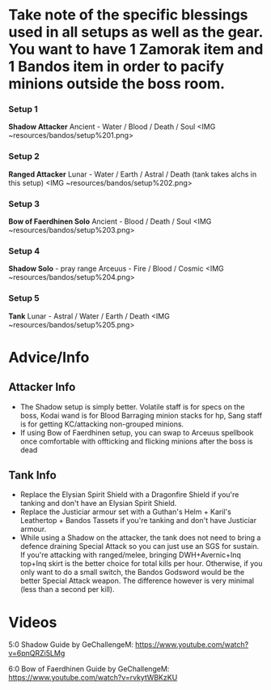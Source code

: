 # Take note of the specific blessings used in all setups as well as the gear. You want to have 1 Zamorak item and 1 Bandos item in order to pacify minions outside the boss room.

### Setup 1
**Shadow Attacker**
Ancient - Water / Blood / Death / Soul
<IMG ~resources/bandos/setup%201.png>

### Setup 2
**Ranged Attacker**
Lunar - Water / Earth / Astral / Death (tank takes alchs in this setup)
<IMG ~resources/bandos/setup%202.png>

### Setup 3
**Bow of Faerdhinen Solo**
Ancient - Blood / Death / Soul
<IMG ~resources/bandos/setup%203.png>

### Setup 4
**Shadow Solo** - pray range
Arceuus - Fire / Blood / Cosmic
<IMG ~resources/bandos/setup%204.png>

### Setup 5
**Tank**
Lunar - Astral / Water / Earth / Death
<IMG ~resources/bandos/setup%205.png>

# Advice/Info

## Attacker Info
- The Shadow setup is simply better. Volatile staff is for specs on the boss, Kodai wand is for Blood Barraging minion stacks for hp, Sang staff is for getting KC/attacking non-grouped minions. 
- If using Bow of Faerdhinen setup, you can swap to Arceuus spellbook once comfortable with offticking and flicking minions after the boss is dead

## Tank Info
- Replace the Elysian Spirit Shield with a Dragonfire Shield if you're tanking and don't have an Elysian Spirit Shield.
- Replace the Justiciar armour set with a Guthan's Helm + Karil's Leathertop + Bandos Tassets if you're tanking and don't have Justiciar armour. 
- While using a Shadow on the attacker, the tank does not need to bring a defence draining Special Attack so you can just use an SGS for sustain. If you're attacking with ranged/melee, bringing DWH+Avernic+Inq top+Inq skirt is the better choice for total kills per hour. Otherwise, if you only want to do a small switch, the Bandos Godsword would be the better Special Attack weapon. The difference however is very minimal (less than a second per kill).

# Videos

5:0 Shadow Guide by GeChallengeM: https://www.youtube.com/watch?v=6pnQRZi5LMg

6:0 Bow of Faerdhinen Guide by GeChallengeM: https://www.youtube.com/watch?v=rvkytWBKzKU

